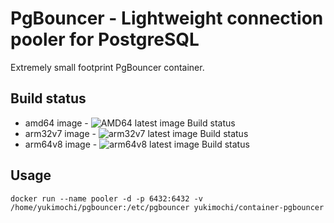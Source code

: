 # PgBouncer - Lightweight connection pooler for PostgreSQL

Extremely small footprint PgBouncer container.

## Build status

- amd64 image - ![AMD64 latest image Build status](https://img.shields.io/docker/build/yukimochi/container-pgbouncer.svg)
- arm32v7 image - ![arm32v7 latest image Build status](https://ci.yukimochi.com/api/badges/yukimochi-containers/container-pgbouncer/status.svg?branch=v1.8-armv7)
- arm64v8 image - ![arm64v8 latest image Build status](https://ci.yukimochi.com/api/badges/yukimochi-containers/container-pgbouncer/status.svg?branch=v1.8)

## Usage

````
docker run --name pooler -d -p 6432:6432 -v /home/yukimochi/pgbouncer:/etc/pgbouncer yukimochi/container-pgbouncer
````
